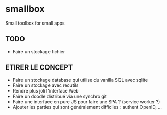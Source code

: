 # smallbox

Small toolbox for small apps

## TODO

- Faire un stockage fichier

## ETIRER LE CONCEPT

- Faire un stockage database qui utilise du vanilla SQL avec sqlite
- Faire un stockage avec recutils
- Rendre plus joli l'interface Web
- Faire un doodle distribué via une synchro git
- Faire une interface en pure JS pour faire une SPA ? (service worker ?)
- Ajouter les parties qui sont généralement difficiles : authent OpenID, ...
